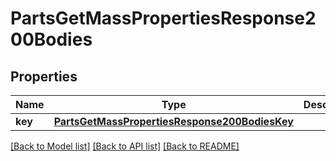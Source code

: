 # PartsGetMassPropertiesResponse200Bodies

## Properties
Name | Type | Description | Notes
------------ | ------------- | ------------- | -------------
**key** | [**PartsGetMassPropertiesResponse200BodiesKey**](PartsGetMassPropertiesResponse200BodiesKey.md) |  | [optional] 

[[Back to Model list]](../README.md#documentation-for-models) [[Back to API list]](../README.md#documentation-for-api-endpoints) [[Back to README]](../README.md)


